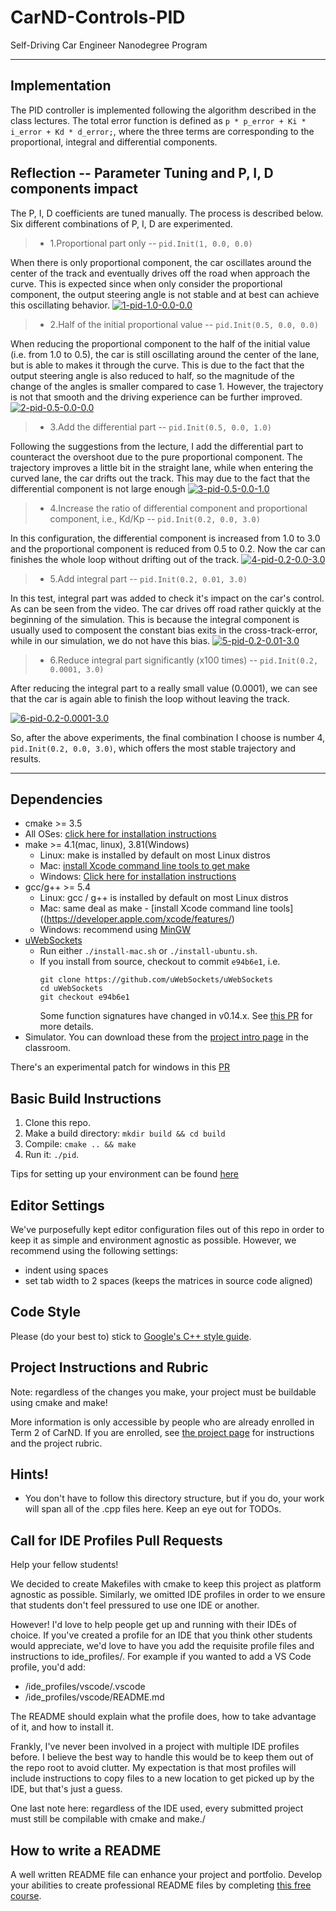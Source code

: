 # CarND-Controls-PID
Self-Driving Car Engineer Nanodegree Program

---
## Implementation
The PID controller is implemented following the algorithm described in the class lectures. The total error function is defined as `p * p_error + Ki * i_error + Kd * d_error;`, where the three terms are corresponding to the proportional, integral and differential components.


## Reflection -- Parameter Tuning and  P, I, D components impact

The P, I, D coefficients are tuned manually. The process is described below.
Six different combinations of P, I, D are experimented.
>* 1.Proportional part only -- `pid.Init(1, 0.0, 0.0)`

When there is only proportional component, the car oscillates around the center of the track and eventually drives off the road when  approach the curve. This is expected since when only consider the proportional component, the output steering angle is not stable and at best can achieve this oscillating behavior.
[![1-pid-1.0-0.0-0.0](https://img.youtube.com/vi/nbd3M4utCFI/0.jpg)](https://youtu.be/nbd3M4utCFI "1-pid-1.0-0.0-0.0")

>* 2.Half of the initial proportional value -- `pid.Init(0.5, 0.0, 0.0)`

When reducing the proportional component to the half of the initial value (i.e. from 1.0 to 0.5), the car is still oscillating around the center of the lane, but is able to makes it through the curve. This is due to the fact that the output steering angle is also reduced to half, so the magnitude of the change of the angles is smaller compared to case 1. However, the trajectory is not that smooth and the driving experience can be further improved.
[![2-pid-0.5-0.0-0.0](https://img.youtube.com/vi/iCm2ZLaElGk/0.jpg)](https://youtu.be/iCm2ZLaElGk "2-pid-0.5-0.0-0.0")

>* 3.Add the differential part -- `pid.Init(0.5, 0.0, 1.0)`

Following the suggestions from the lecture, I add the differential part to counteract the overshoot due to the pure proportional component. The trajectory improves a little bit in the straight lane, while when entering the curved lane, the car drifts out the track. This may due to the fact that the differential component is not large enough
[![3-pid-0.5-0.0-1.0](https://img.youtube.com/vi/qRdoIc17g2Q/0.jpg)](https://youtu.be/qRdoIc17g2Q "3-pid-0.5-0.0-1.0")

>* 4.Increase the ratio of differential component and proportional component, i.e., Kd/Kp -- `pid.Init(0.2, 0.0, 3.0)`

In this configuration, the differential component is increased from 1.0 to 3.0 and the proportional component is reduced from 0.5 to 0.2. Now the car can finishes the whole loop without drifting out of the track.
[![4-pid-0.2-0.0-3.0](https://img.youtube.com/vi/sipTKTAaH5o/0.jpg)](https://youtu.be/sipTKTAaH5o "4-pid-0.2-0.0-3.0")

>* 5.Add integral part -- `pid.Init(0.2, 0.01, 3.0)`

In this test, integral part was added to check it's impact on the car's control. As can be seen from the video. The car drives off road rather quickly at the beginning of the simulation. This is because the integral component is usually used to composent the constant bias exits in the cross-track-error, while in our simulation, we do not have this bias.
[![5-pid-0.2-0.01-3.0](https://img.youtube.com/vi/azLdhSD-udQ/0.jpg)](https://youtu.be/azLdhSD-udQ "5-pid-0.2-0.01-3.0")

>* 6.Reduce integral part significantly (x100 times) -- `pid.Init(0.2, 0.0001, 3.0)`

After reducing the integral part to a really small value (0.0001), we can see that the car is again able to finish the loop without leaving the track.

[![6-pid-0.2-0.0001-3.0](https://img.youtube.com/vi/xTOSYJKuC7M/0.jpg)](https://youtu.be/xTOSYJKuC7M "6-pid-0.2-0.0001-3.0")

So, after the above experiments, the final combination I choose is number 4, `pid.Init(0.2, 0.0, 3.0)`, which offers the most stable trajectory and results.

---

## Dependencies

* cmake >= 3.5
 * All OSes: [click here for installation instructions](https://cmake.org/install/)
* make >= 4.1(mac, linux), 3.81(Windows)
  * Linux: make is installed by default on most Linux distros
  * Mac: [install Xcode command line tools to get make](https://developer.apple.com/xcode/features/)
  * Windows: [Click here for installation instructions](http://gnuwin32.sourceforge.net/packages/make.htm)
* gcc/g++ >= 5.4
  * Linux: gcc / g++ is installed by default on most Linux distros
  * Mac: same deal as make - [install Xcode command line tools]((https://developer.apple.com/xcode/features/)
  * Windows: recommend using [MinGW](http://www.mingw.org/)
* [uWebSockets](https://github.com/uWebSockets/uWebSockets)
  * Run either `./install-mac.sh` or `./install-ubuntu.sh`.
  * If you install from source, checkout to commit `e94b6e1`, i.e.
    ```
    git clone https://github.com/uWebSockets/uWebSockets
    cd uWebSockets
    git checkout e94b6e1
    ```
    Some function signatures have changed in v0.14.x. See [this PR](https://github.com/udacity/CarND-MPC-Project/pull/3) for more details.
* Simulator. You can download these from the [project intro page](https://github.com/udacity/self-driving-car-sim/releases) in the classroom.

There's an experimental patch for windows in this [PR](https://github.com/udacity/CarND-PID-Control-Project/pull/3)

## Basic Build Instructions

1. Clone this repo.
2. Make a build directory: `mkdir build && cd build`
3. Compile: `cmake .. && make`
4. Run it: `./pid`.

Tips for setting up your environment can be found [here](https://classroom.udacity.com/nanodegrees/nd013/parts/40f38239-66b6-46ec-ae68-03afd8a601c8/modules/0949fca6-b379-42af-a919-ee50aa304e6a/lessons/f758c44c-5e40-4e01-93b5-1a82aa4e044f/concepts/23d376c7-0195-4276-bdf0-e02f1f3c665d)

## Editor Settings

We've purposefully kept editor configuration files out of this repo in order to
keep it as simple and environment agnostic as possible. However, we recommend
using the following settings:

* indent using spaces
* set tab width to 2 spaces (keeps the matrices in source code aligned)

## Code Style

Please (do your best to) stick to [Google's C++ style guide](https://google.github.io/styleguide/cppguide.html).

## Project Instructions and Rubric

Note: regardless of the changes you make, your project must be buildable using
cmake and make!

More information is only accessible by people who are already enrolled in Term 2
of CarND. If you are enrolled, see [the project page](https://classroom.udacity.com/nanodegrees/nd013/parts/40f38239-66b6-46ec-ae68-03afd8a601c8/modules/f1820894-8322-4bb3-81aa-b26b3c6dcbaf/lessons/e8235395-22dd-4b87-88e0-d108c5e5bbf4/concepts/6a4d8d42-6a04-4aa6-b284-1697c0fd6562)
for instructions and the project rubric.

## Hints!

* You don't have to follow this directory structure, but if you do, your work
  will span all of the .cpp files here. Keep an eye out for TODOs.

## Call for IDE Profiles Pull Requests

Help your fellow students!

We decided to create Makefiles with cmake to keep this project as platform
agnostic as possible. Similarly, we omitted IDE profiles in order to we ensure
that students don't feel pressured to use one IDE or another.

However! I'd love to help people get up and running with their IDEs of choice.
If you've created a profile for an IDE that you think other students would
appreciate, we'd love to have you add the requisite profile files and
instructions to ide_profiles/. For example if you wanted to add a VS Code
profile, you'd add:

* /ide_profiles/vscode/.vscode
* /ide_profiles/vscode/README.md

The README should explain what the profile does, how to take advantage of it,
and how to install it.

Frankly, I've never been involved in a project with multiple IDE profiles
before. I believe the best way to handle this would be to keep them out of the
repo root to avoid clutter. My expectation is that most profiles will include
instructions to copy files to a new location to get picked up by the IDE, but
that's just a guess.

One last note here: regardless of the IDE used, every submitted project must
still be compilable with cmake and make./

## How to write a README
A well written README file can enhance your project and portfolio.  Develop your abilities to create professional README files by completing [this free course](https://www.udacity.com/course/writing-readmes--ud777).
